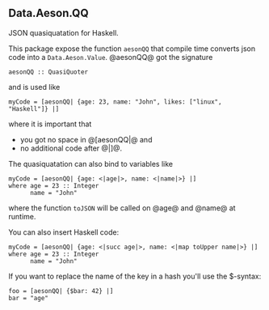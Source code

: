 ## Data.Aeson.QQ ##

JSON quasiquatation for Haskell.

This package expose the function `aesonQQ` that compile time converts json
code into a `Data.Aeson.Value`.  @aesonQQ@ got the signature

    aesonQQ :: QuasiQuoter

and is used like

    myCode = [aesonQQ| {age: 23, name: "John", likes: ["linux", "Haskell"]} |]

where it is important that

* you got no space in @[aesonQQ|@ and
* no additional code after @|]@.

The quasiquatation can also bind to variables like

    myCode = [aesonQQ| {age: <|age|>, name: <|name|>} |]
    where age = 23 :: Integer
          name = "John"

where the function  `toJSON` will be called on @age@ and @name@ at runtime.

You can also insert Haskell code:

    myCode = [aesonQQ| {age: <|succ age|>, name: <|map toUpper name|>} |]
    where age = 23 :: Integer
          name = "John"

If you want to replace the name of the key in a hash you'll use the $-syntax:

    foo = [aesonQQ| {$bar: 42} |]
    bar = "age"
